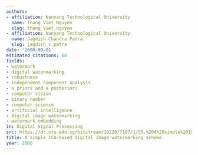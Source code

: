 ```yaml
---
authors:
- affiliation: Nanyang Technological University
  name: Thang Viet Nguyen
  slug: thang_viet_nguyen
- affiliation: Nanyang Technological University
  name: Jagdish Chandra Patra
  slug: jagdish_c_patra
date: '2008-09-01'
estimated_citations: 68
fields:
- watermark
- digital watermarking
- robustness
- independent component analysis
- a priori and a posteriori
- computer vision
- binary number
- computer science
- artificial intelligence
- digital image watermarking
- watermark embedding
in: Digital Signal Processing
src: https://dr.ntu.edu.sg/bitstream/10220/7107/1/55.%20A%20simple%20ICA-based%20digital%20image%20watermarking%20scheme.pdf
title: A simple ICA-based digital image watermarking scheme
year: 2008
---
```

